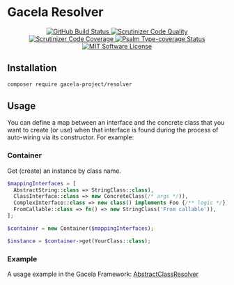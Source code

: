 # Gacela Resolver

<p align="center">
  <a href="https://github.com/gacela-project/resolver/actions">
    <img src="https://github.com/gacela-project/resolver/workflows/CI/badge.svg" alt="GitHub Build Status">
  </a>
  <a href="https://scrutinizer-ci.com/g/gacela-project/resolver/?branch=main">
    <img src="https://scrutinizer-ci.com/g/gacela-project/resolver/badges/quality-score.png?b=main" alt="Scrutinizer Code Quality">
  </a>
  <a href="https://scrutinizer-ci.com/g/gacela-project/resolver/?branch=main">
    <img src="https://scrutinizer-ci.com/g/gacela-project/resolver/badges/coverage.png?b=main" alt="Scrutinizer Code Coverage">
  </a>
  <a href="https://shepherd.dev/github/gacela-project/resolver">
    <img src="https://shepherd.dev/github/gacela-project/resolver/coverage.svg" alt="Psalm Type-coverage Status">
  </a>
  <a href="https://github.com/gacela-project/resolver/blob/master/LICENSE">
    <img src="https://img.shields.io/badge/License-MIT-green.svg" alt="MIT Software License">
  </a>
</p>

## Installation

```bash
composer require gacela-project/resolver
```

## Usage

You can define a map between an interface and the concrete class that you want to create (or use) when that interface is found during the process of auto-wiring via its constructor. For example:

### Container

Get (create) an instance by class name.

```php
$mappingInterfaces = [
  AbstractString::class => StringClass::class),
  ClassInterface::class => new ConcreteClass(/* args */)),
  ComplexInterface::class => new class() implements Foo {/** logic */}),
  FromCallable::class => fn() => new StringClass('From callable')),
];

$container = new Container($mappingInterfaces);

$instance = $container->get(YourClass::class);
```

### Example

A usage example in the Gacela Framework: [AbstractClassResolver](https://github.com/gacela-project/gacela/blob/main/src/Framework/ClassResolver/AbstractClassResolver.php#L145)

